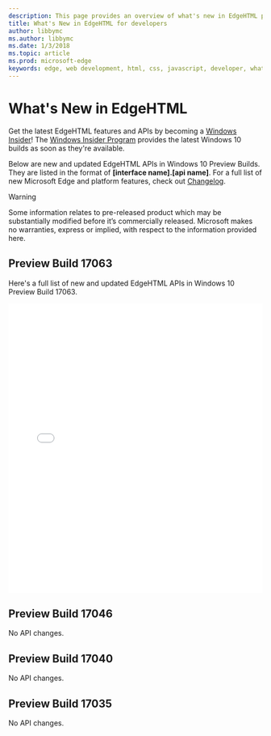 ```yaml
---
description: This page provides an overview of what's new in EdgeHTML preview builds for developers.
title: What's New in EdgeHTML for developers
author: libbymc
ms.author: libbymc
ms.date: 1/3/2018
ms.topic: article
ms.prod: microsoft-edge
keywords: edge, web development, html, css, javascript, developer, what's new in edge, new APIs in edge
---
```


# What's New in EdgeHTML

Get the latest EdgeHTML features and APIs by becoming a [Windows Insider](https://insider.windows.com/)! The [Windows Insider Program](https://insider.windows.com/) provides the latest Windows 10 builds as soon as they're available. 

Below are new and updated EdgeHTML APIs in Windows 10 Preview Builds. They are listed in the format of **[interface name].[api name]**. For a full list of new Microsoft Edge and platform features, check out [Changelog](https://developer.microsoft.com/microsoft-edge/platform/changelog/).

> [!WARNING] 
> Some information relates to pre-released product which may be substantially modified before it’s commercially released. Microsoft makes no warranties, express or implied, with respect to the information provided here.

## Preview Build 17063 
Here's a full list of new and updated EdgeHTML APIs in Windows 10 Preview Build 17063.

<iframe height='573' scrolling='no' title='EdgeHTML Preview Build 17063' src='//codepen.io/MicrosoftEdgeDocumentation/embed/Zadarz/?height=536&theme-id=31247&default-tab=result&embed-version=2' frameborder='no' allowtransparency='true' allowfullscreen='true' style='width: 100%;'>See the Pen <a href='https://codepen.io/MicrosoftEdgeDocumentation/pen/Zadarz/'>EdgeHTML Preview Build 17063</a> by Microsoft Edge Docs (<a href='https://codepen.io/MicrosoftEdgeDocumentation'>@MicrosoftEdgeDocumentation</a>) on <a href='https://codepen.io'>CodePen</a>.</iframe>

## Preview Build 17046 
No API changes.

## Preview Build 17040 
No API changes.

## Preview Build 17035 
No API changes.